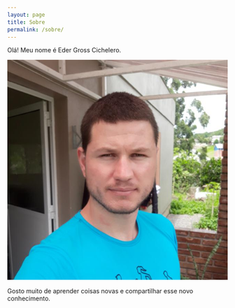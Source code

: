 ```yaml
---
layout: page
title: Sobre
permalink: /sobre/
---
```


Olá! Meu nome é Eder Gross Cichelero.

![Esse sou eu!](/assets/eu.png)

Gosto muito de aprender coisas novas e compartilhar esse novo conhecimento.
